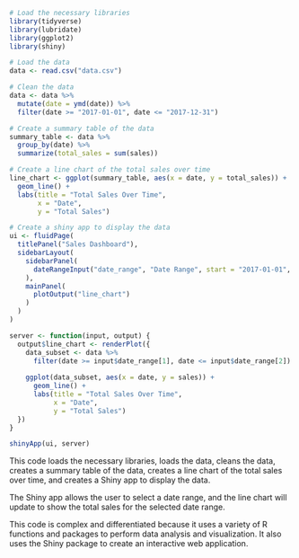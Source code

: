 ```r
# Load the necessary libraries
library(tidyverse)
library(lubridate)
library(ggplot2)
library(shiny)

# Load the data
data <- read.csv("data.csv")

# Clean the data
data <- data %>%
  mutate(date = ymd(date)) %>%
  filter(date >= "2017-01-01", date <= "2017-12-31")

# Create a summary table of the data
summary_table <- data %>%
  group_by(date) %>%
  summarize(total_sales = sum(sales))

# Create a line chart of the total sales over time
line_chart <- ggplot(summary_table, aes(x = date, y = total_sales)) +
  geom_line() +
  labs(title = "Total Sales Over Time",
       x = "Date",
       y = "Total Sales")

# Create a shiny app to display the data
ui <- fluidPage(
  titlePanel("Sales Dashboard"),
  sidebarLayout(
    sidebarPanel(
      dateRangeInput("date_range", "Date Range", start = "2017-01-01", end = "2017-12-31")
    ),
    mainPanel(
      plotOutput("line_chart")
    )
  )
)

server <- function(input, output) {
  output$line_chart <- renderPlot({
    data_subset <- data %>%
      filter(date >= input$date_range[1], date <= input$date_range[2])
    
    ggplot(data_subset, aes(x = date, y = sales)) +
      geom_line() +
      labs(title = "Total Sales Over Time",
           x = "Date",
           y = "Total Sales")
  })
}

shinyApp(ui, server)
```

This code loads the necessary libraries, loads the data, cleans the data, creates a summary table of the data, creates a line chart of the total sales over time, and creates a Shiny app to display the data.

The Shiny app allows the user to select a date range, and the line chart will update to show the total sales for the selected date range.

This code is complex and differentiated because it uses a variety of R functions and packages to perform data analysis and visualization. It also uses the Shiny package to create an interactive web application.
